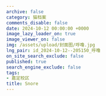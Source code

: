 ```yaml
---
archive: false
category: 猫档案
comments_disable: false
date: 2024-10-12 00:00:00 +0000
image_lazy_loader_on: true
image_viewer_on: false
img: /assets/upload/封面图/呼噜.jpg
lng_pair: id_2024-10-12--205150_呼噜
on_site_search_exclude: false
published: true
search_engine_exclude: false
tags:
- 嘉定校区
title: Snore
---
```

